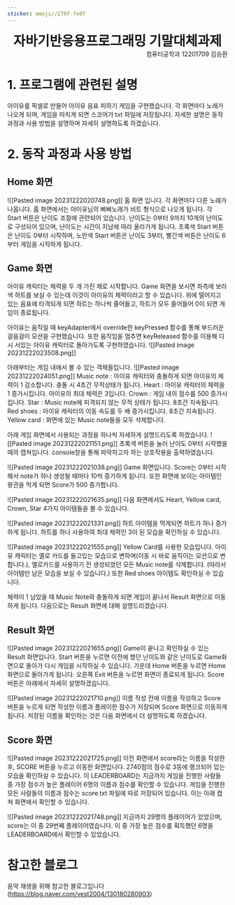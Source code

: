 ```yaml
---
sticker: emoji//270f-fe0f
---
```

<div style="text-align: center; font-size:30;font-weight:bold ">자바기반응용프로그래밍 기말대체과제</div>

<div style="text-align: right">컴퓨터공학과 12201709 김승환</div>

# 1. 프로그램에 관련된 설명
아이유를 픽셀로 만들어 아이유 음표 피하기 게임을 구현했습니다.
각 화면마다 노래가 나오게 되며, 게임을 마치게 되면 스코어가 txt 파일에 저장됩니다.
자세한 설명은 동작 과정과 사용 방법을 설명하며 자세히 설명하도록 하겠습니다.
# 2. 동작 과정과 사용 방법
## Home 화면
![[Pasted image 20231222020748.png]]
홈 화면 입니다.
각 화면마다 다른 노래가 나옵니다. 홈 화면에서는 아이유님의 삐삐노래가 비트 형식으로 나오게 됩니다.
각 Start 버튼은 난이도 조절에 관련되어 있습니다. 난이도는 0부터 9까지 10개의 난이도로 구성되어 있으며, 난이도는 시간이 지남에 따라 올라가게 됩니다.
초록색 Start 버튼은 난이도 0부터 시작하며, 노란색 Start 버튼은 난이도 3부터, 빨간색 버튼은 난이도 6부터 게임을 시작하게 됩니다.
## Game 화면
아이유 캐릭터는 체력을 두 개 가진 채로 시작합니다. Game 화면을 보시면 좌측에 보라색 하트를 보실 수 있는데 이것이 아이유의 체력이라고 할 수 있습니다. 위에 떨어지고 있는 음표에 타격되게 되면 하트는 하나씩 줄어들고, 하트가 모두 줄어들어 0이 되면 게임이 종료됩니다.

아이유는 움직일 때 keyAdapter에서 override한 keyPressed 함수를 통해 부드러운 걸음걸이 모션을 구현했습니다.
또한 움직임을 멈추면 keyReleased 함수를 이용해 다시 서있는 아이유 캐릭터로 돌아가도록 구현하였습니다.
![[Pasted image 20231222023508.png]]

아래부터는 게임 내에서 볼 수 있는 객체들입니다.
![[Pasted image 20231222024051.png]]
Music note : 아이유 캐릭터와 충돌하게 되면 아이유의 체력이 1 감소합니다. 충돌 시 4초간 무적상태가 됩니다.
Heart : 아이유 캐릭터의 체력을 1 증가시킵니다. 아이유의 최대 체력은 3입니다.
Crown : 게임 내의 점수를 500 증가시킵니다.
Star : Music note에 피격되지 않는 무적 상태가 됩니다. 8초간 지속됩니다.
Red shoes : 아이유 캐릭터의 이동 속도를 두 배 증가시킵니다. 8초간 지속됩니다.
Yellow card : 화면에 있는 Music note들을 모두 삭제합니다.

아래 게임 화면에서 사용되는 과정을 하나씩 자세하게 설명드리도록 하겠습니다.
![[Pasted image 20231222021151.png]]
초록색 버튼을 눌러 난이도 0부터 시작했을 때의 캡쳐입니다. 
console창을 통해 파악하고자 하는 상호작용을 출력하였습니다.

![[Pasted image 20231222021038.png]]
Game 화면입니다. Score는 0부터 시작해서 note가 하나 생성될 때마다 10씩 증가하게 됩니다. 
또한 화면에 보이는 아이템인 왕관을 먹게 되면 Score가 500 증가합니다.

![[Pasted image 20231222021635.png]]
다음 화면에서도 Heart, Yellow card, Crown, Star 4가지 아이템들을 볼 수 있습니다.

![[Pasted image 20231222021331.png]]
하트 아이템을 먹게되면 하트가 하나 증가하게 됩니다. 
하트를 하나 사용하여 최대 체력인 3이 된 모습을 확인하실 수 있습니다.

![[Pasted image 20231222021555.png]]
Yellow Card를 사용한 모습입니다. 아이유 캐릭터는 옐로 카드를 들고있는 모습으로 변하며(이동 시 바로 움직이는 모션으로 변합니다.), 옐로카드를 사용하기 전 생성되었던 모든 Music note를 삭제합니다. (따라서 아이템만 남은 모습을 보실 수 있습니다.)
또한 Red shoes 아이템도 확인하실 수 있습니다.

체력이 1 남았을 때 Music Note와 충돌하게 되면 게임이 끝나서 Result 화면으로 이동하게 됩니다.
다음으로는 Result 화면에 대해 설명드리겠습니다.
## Result 화면
![[Pasted image 20231222021655.png]]
Game이 끝나고 확인하실 수 있는 Result 화면입니다.
Start 버튼을 누르면 이전에 했던 난이도와 같은 난이도로 Game화면으로 돌아가 다시 게임을 시작하실 수 있습니다.
가운데 Home 버튼을 누르면 Home 화면으로 돌아가게 됩니다.
오른쪽 Exit 버튼을 누르면 화면이 종료되게 됩니다.
Score 버튼은 아래에서 자세히 설명하겠습니다.

![[Pasted image 20231222021710.png]]
이름 작성 칸에 이름을 작성하고 Score 버튼을 누르게 되면 작성한 이름과 플레이한 점수가 저장되며 Score 화면으로 이동하게 됩니다. 저장된 이름을 확인하는 것은 다음 화면에서 더 설명하도록 하겠습니다. 
## Score 화면
![[Pasted image 20231222021725.png]]
이전 화면에서 score라는 이름을 작성한 후, SCORE 버튼을 누르고 이동한 화면입니다. 2740점의 점수로 3등에 랭크되어 있는 모습을 확인하실 수 있습니다. 이 LEADERBOARD는 지금까지 게임을 진행한 사람들 중 가장 점수가 높은 플레이어 6명의 이름과 점수를 확인할 수 있습니다. 게임을 진행한 모든 사람들의 이름과 점수는 score.txt 파일에 따로 저장되어 있습니다. 이는 아래 캡쳐 화면에서 확인할 수 있습니다.

![[Pasted image 20231222021748.png]]
지금까지 29명의 플레이어가 있었으며, score는 이 중 29번째 플레이어였습니다. 이 중 가장 높은 점수를 획득했던 6명을 LEADERBOARD에서 확인할 수 있었습니다.
# 참고한 블로그
음악 재생을 위해 참고한 블로그입니다 (https://blog.naver.com/vest2004/130180280903) 